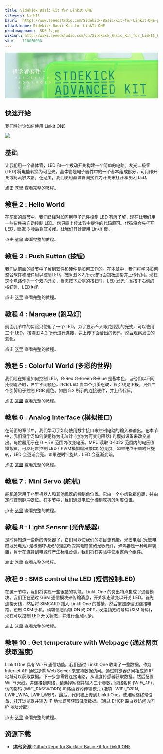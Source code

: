 ```yaml
---
title: Sidekick Basic Kit for LinkIt ONE
category: LinkIt
bzurl:  https://www.seeedstudio.com/Sidekick-Basic-Kit-for-LinkIt-ONE-p-2027.html
oldwikiname: Sidekick Basic Kit for LinkIt ONE
prodimagename:  SKP-0.jpg
wikiurl: http://wiki.seeedstudio.com/cn/Sidekick_Basic_Kit_for_LinkIt_ONE
sku:    110060038
---
```



![](https://github.com/SeeedDocument/Sidekick_Basic_Kit_for_LinkIt_ONE/raw/master/img/SKP-0.jpg)


##   快速开始

我们将讨论如何使用 LinkIt ONE

[![](https://github.com/SeeedDocument/wiki_chinese/raw/master/docs/images/click_to_buy.PNG)](https://item.taobao.com/item.htm?spm=a230r.1.14.1.64fe3af7JQon8G&id=45457487196&ns=1&abbucket=1#detail)

##   基础

让我们用一个晶体管，LED 和一个拨动开关构建一个简单的电路。发光二极管 (LED) 将电能转换为可见光。晶体管是电子器件中的一个基本组成部分，可用作开关或电流放大器。在这里，我们使用晶体管间接作为开关来打开和关闭 LED。

点击 [这里](http://wiki.seeed.cc/LinkIt_ONE_Tutorial-The_Basics/) 查看完整的教程。

##   教程 2 : Hello World

在前面的章节中，我们已经对如何用电子元件控制 LED 有所了解，现在让我们用一些软件来自动控制 LED。您只需上传本节中提供的代码即可。代码将会先打开 LED，延迟 3 秒后将其关闭。让我们开始使用 LinkIt 板。

点击 [这里](http://wiki.seeed.cc/LinkIt_ONE_Tutorial-Hello_World/) 查看完整的教程。

##   教程 3 : Push Button (按钮)

我们从前面的章节中了解到软件和硬件是如何工作的。在本章中，我们将学习如何整合软件和硬件用以控制LED。按照图 3.2 所示进行面包板连接并上传代码。现在这个电路作为一个双向开关，当您按下左侧的按钮时，LED 发光；当按下右侧的按钮时，LED关闭。

点击 [这里](http://wiki.seeed.cc/LinkIt_ONE_Tutorial-Push_Button/) 查看完整的教程。

##   教程 4 : Marquee (跑马灯)

前面几节中的实验只使用了一个 LED，为了显示令人眼花缭乱的光效，可以使用三个 LED。按照图 4.2 所示进行连接，并上传下面给出的代码，然后观察发生的变化。

点击 [这里](http://wiki.seeed.cc/LinkIt_ONE_Tutorial-Marquee/) 查看完整的教程。

##   教程 5 : Colorful World (多彩的世界)

我们现在知道如何控制 LED。R-Red G-Green B-Blue 是基本色，当他们以不同比例混合时，产生不同颜色。RGB LED 由四个引脚组成，长引线是正极，另外三个引脚用于控制 RGB 颜色。如图 5.2 所示的连接硬件，并上传代码。

点击 [这里](http://wiki.seeed.cc/LinkIt_ONE_Tutorial-Colorful_World/) 查看完整的教程。

##   教程 6 : Analog Interface (模拟接口)

在前面的章节中，我们学习了如何使用数字接口来控制电路的输入和输出。在本节中，我们将学习如何使用称为电位计 (也称为可变电阻器) 的模拟设备来改变输出。电位器用于在 0 ~ 5V 范围内改变电压。MPU 读取 0-1023 范围内的电压值模拟值，可以用来控制 LED ( PWM模拟输出接口) 的亮度。如果电位器顺时针旋转，LED 会逐渐变亮。如果逆时针旋转，LED 会逐渐变暗。

点击 [这里](http://wiki.seeed.cc/LinkIt_ONE_Tutorial-Analog_Interface/) 查看完整的教程。

##   教程 7 : Mini Servo (舵机)

舵机通常用于小型机器人和其他机器的控制角位置。它由一个小齿轮箱包裹，并由定时控制脉冲定位。在本节中，我们通过电位计控制舵机的角度位置。

点击 [这里](http://wiki.seeed.cc/LinkIt-ONE-Tutorial---Mini-Servo/) 查看完整的教程。

##   教程 8 : Light Sensor (光传感器)

是时候知道一些新的传感器了，它们可以使我们的项目更有趣。光敏电阻 (光敏电阻或光电池) 是根据环境光的强度改变其电阻值的光敏元件。蜂鸣器是一种电声装置，用于在连接到电源时产生标准音调。我们将在实验中使用这两个组件。

点击 [这里](http://wiki.seeed.cc/LinkIt_ONE_Tutorial-Light-Sensor/) 查看完整的教程。

##   教程 9 : SMS control the LED (短信控制LED)

在这一节中，我们将实现一些很酷的功能。LinkIt One 的突出特点集成了通信模块。我们正在通过 GSM 通信模块来传输消息，开关状态改变以开关 LED。首先连接天线，然后将 SIMCARD 插入 LinkIt One 的插槽，然后按照原理图连接电路。使用 GSM 手机，编辑信息内容 ON 或 OFF，发送指定的号码 (SIM 号码)，现在可以控制 LED 开关状态，并进行全局同步。

点击 [这里](http://wiki.seeed.cc/LinkIt_ONE_Tutorial-SMS_control_the_LED/) 查看完整的教程。

##   教程 10 : Get temperature with Webpage (通过网页获取温度)

LinkIt One 具有 Wi-Fi 通信功能。我们通过 LinkIt One 收集了一些数据。作为 Internet AP 通过提供 Web Server 来支持数据访问。通过浏览器访问相应的 IP 地址可以获取数据。下一步您需要连接电路，从温度传感器获取数据。然后配置 Wi-Fi 天线，并连接到网络，请选择网络并输入三个参数，网络名称 (WiFi_AP)，访问密码 (WIFI_PASSWORD) 和路由器的传输模式 (选项 LWIFI_OPEN, LWIFI_WPA, LWIFI_WEP)。最后，代码被上传到 LinkIt One。使用网络终端设备，打开浏览器并输入 IP 地址即可获取温度数据。(通过 DHCP 路由器访问访问 IP 地址分配)

点击 [这里](http://wiki.seeed.cc/LinkIt_ONE_Tutorial-Get_temperature_with_Webpage/) 查看完整的教程。

##   资源下载

*   **[其他资源]** [Github Repo for Sickkick Basic Kit for LinkIt ONE](https://github.com/Seeed-Studio/Sidekick_Basic_Kit_for_LinkIt)
